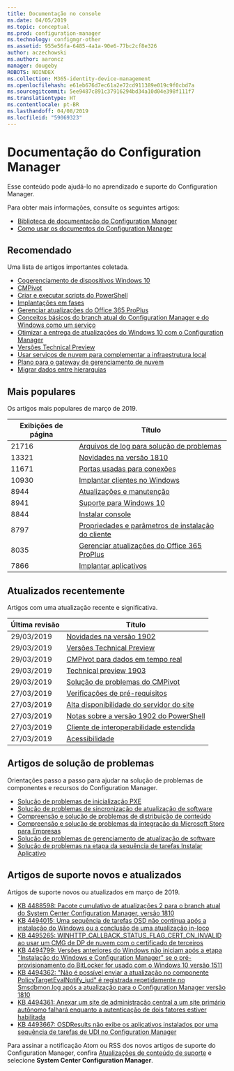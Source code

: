 ```yaml
---
title: Documentação no console
ms.date: 04/05/2019
ms.topic: conceptual
ms.prod: configuration-manager
ms.technology: configmgr-other
ms.assetid: 955e56fa-6485-4a1a-90e6-77bc2cf8e326
author: aczechowski
ms.author: aaroncz
manager: dougeby
ROBOTS: NOINDEX
ms.collection: M365-identity-device-management
ms.openlocfilehash: e61eb676d7ec61a2e72cd911389e019c9f0cbd7a
ms.sourcegitcommit: 5ee9487c891c37916294bd34a10d04e398f111f7
ms.translationtype: HT
ms.contentlocale: pt-BR
ms.lasthandoff: 04/08/2019
ms.locfileid: "59069323"
---
```

<!-- 
- Feature 1357546
- This page displays in-console, under the Community workspace, Documentation node. 
- Don't use any relative links; must be full https://docs.microsoft.com and language neutral
- Process: https://microsoft.sharepoint.com/teams/ConfigMgr/Documents/ContentPub/Data%20collection%20process%20for%20Feature%201357546%20In-console%20documentation.docx?web=1
-->

# <a name="configuration-manager-documentation"></a>Documentação do Configuration Manager

Esse conteúdo pode ajudá-lo no aprendizado e suporte do Configuration Manager.

Para obter mais informações, consulte os seguintes artigos:

- [Biblioteca de documentação do Configuration Manager](https://docs.microsoft.com/sccm)  
- [Como usar os documentos do Configuration Manager](https://docs.microsoft.com/sccm/core/understand/use-docs)

## <a name="recommended"></a>Recomendado

Uma lista de artigos importantes coletada.

- [Cogerenciamento de dispositivos Windows 10](https://docs.microsoft.com/sccm/comanage/overview)  
- [CMPivot](https://docs.microsoft.com/sccm/core/servers/manage/cmpivot)  
- [Criar e executar scripts do PowerShell](https://docs.microsoft.com/sccm/apps/deploy-use/create-deploy-scripts)  
- [Implantações em fases](https://docs.microsoft.com/sccm/osd/deploy-use/create-phased-deployment-for-task-sequence)  
- [Gerenciar atualizações do Office 365 ProPlus](https://docs.microsoft.com/sccm/sum/deploy-use/manage-office-365-proplus-updates)  
- [Conceitos básicos do branch atual do Configuration Manager e do Windows como um serviço](https://docs.microsoft.com/sccm/core/understand/configuration-manager-and-windows-as-service)
- [Otimizar a entrega de atualizações do Windows 10 com o Configuration Manager](https://docs.microsoft.com/sccm/sum/deploy-use/optimize-windows-10-update-delivery)
- [Versões Technical Preview](https://docs.microsoft.com/sccm/core/get-started/technical-preview)
- [Usar serviços de nuvem para complementar a infraestrutura local](https://docs.microsoft.com/sccm/core/understand/use-cloud-services)
- [Plano para o gateway de gerenciamento de nuvem](https://docs.microsoft.com/sccm/core/clients/manage/plan-cloud-management-gateway)
- [Migrar dados entre hierarquias](https://docs.microsoft.com/sccm/core/migration/migrate-data-between-hierarchies)

## <a name="trending"></a>Mais populares

Os artigos mais populares de março de 2019.

| Exibições de página | Título |
|------------|-------|
| 21716 | [Arquivos de log para solução de problemas](https://docs.microsoft.com/sccm/core/plan-design/hierarchy/log-files)
| 13321 | [Novidades na versão 1810](https://docs.microsoft.com/sccm/core/plan-design/changes/whats-new-in-version-1810)
| 11671 | [Portas usadas para conexões](https://docs.microsoft.com/sccm/core/plan-design/hierarchy/ports)
| 10930 | [Implantar clientes no Windows](https://docs.microsoft.com/sccm/core/clients/deploy/deploy-clients-to-windows-computers)
| 8944 | [Atualizações e manutenção](https://docs.microsoft.com/sccm/core/servers/manage/updates)
| 8941 | [Suporte para Windows 10](https://docs.microsoft.com/sccm/core/plan-design/configs/support-for-windows-10)
| 8844 | [Instalar console](https://docs.microsoft.com/sccm/core/servers/deploy/install/install-consoles)
| 8797 | [Propriedades e parâmetros de instalação do cliente](https://docs.microsoft.com/sccm/core/clients/deploy/about-client-installation-properties)
| 8035 | [Gerenciar atualizações do Office 365 ProPlus](https://docs.microsoft.com/sccm/sum/deploy-use/manage-office-365-proplus-updates)
| 7866 | [Implantar aplicativos](https://docs.microsoft.com/sccm/apps/deploy-use/deploy-applications)

## <a name="recently-updated"></a>Atualizados recentemente

Artigos com uma atualização recente e significativa.

| Última revisão | Título |
|---------------|-------|
| 29/03/2019 | [Novidades na versão 1902](https://docs.microsoft.com/sccm/core/plan-design/changes/whats-new-in-version-1902)
| 29/03/2019 | [Versões Technical Preview](https://docs.microsoft.com/sccm/core/get-started/technical-preview)
| 29/03/2019 | [CMPivot para dados em tempo real](https://docs.microsoft.com/sccm/core/servers/manage/cmpivot)
| 29/03/2019 | [Technical preview 1903](https://docs.microsoft.com/sccm/core/get-started/2019/technical-preview-1903)
| 29/03/2019 | [Solução de problemas do CMPivot](https://docs.microsoft.com/sccm/core/servers/manage/cmpivot-tsg)
| 27/03/2019 | [Verificações de pré-requisitos](https://docs.microsoft.com/sccm/core/servers/deploy/install/list-of-prerequisite-checks)
| 27/03/2019 | [Alta disponibilidade do servidor do site](https://docs.microsoft.com/sccm/core/servers/deploy/configure/site-server-high-availability)
| 27/03/2019 | [Notas sobre a versão 1902 do PowerShell](https://docs.microsoft.com/powershell/sccm/1902-release-notes)
| 27/03/2019 | [Cliente de interoperabilidade estendida](https://docs.microsoft.com/sccm/core/understand/interoperability-client)
| 27/03/2019 | [Acessibilidade](https://docs.microsoft.com/sccm/core/understand/accessibility-features)

## <a name="troubleshooting-articles"></a>Artigos de solução de problemas

Orientações passo a passo para ajudar na solução de problemas de componentes e recursos do Configuration Manager.

- [Solução de problemas de inicialização PXE](https://support.microsoft.com/help/4468612)
- [Solução de problemas de sincronização de atualização de software](https://support.microsoft.com/help/10059)
- [Compreensão e solução de problemas de distribuição de conteúdo](https://support.microsoft.com/help/4482728)
- [Compreensão e solução de problemas da integração da Microsoft Store para Empresas](https://support.microsoft.com/help/4010214)
- [Solução de problemas de gerenciamento de atualização de software](https://support.microsoft.com/help/10680)
- [Solução de problemas na etapa da sequência de tarefas Instalar Aplicativo](https://support.microsoft.com/help/18408/)

## <a name="new-and-updated-support-articles"></a>Artigos de suporte novos e atualizados

Artigos de suporte novos ou atualizados em março de 2019.

- [KB 4488598: Pacote cumulativo de atualizações 2 para o branch atual do System Center Configuration Manager, versão 1810](https://support.microsoft.com/help/4488598)
- [KB 4494015: Uma sequência de tarefas OSD não continua após a instalação do Windows ou a conclusão de uma atualização in-loco](https://support.microsoft.com/help/4494015)
- [KB 4495265: WINHTTP_CALLBACK_STATUS_FLAG_CERT_CN_INVALID ao usar um CMG de DP de nuvem com o certificado de terceiros](https://support.microsoft.com/help/4495265)
- [KB 4494799: Versões anteriores do Windows não iniciam após a etapa "Instalação do Windows e Configuration Manager" se o pré-provisionamento do BitLocker for usado com o Windows 10 versão 1511](https://support.microsoft.com/help/4494799)
- [KB 4494362: "Não é possível enviar a atualização no componente PolicyTargetEvalNotify_iud" é registrada repetidamente no Smsdbmon.log após a atualização para o Configuration Manager versão 1810](https://support.microsoft.com/help/4494362)
- [KB 4494361: Anexar um site de administração central a um site primário autônomo falhará enquanto a autenticação de dois fatores estiver habilitada](https://support.microsoft.com/help/4494361)
- [KB 4493667: OSDResults não exibe os aplicativos instalados por uma sequência de tarefas de UDI no Configuration Manager](https://support.microsoft.com/help/4493667)

Para assinar a notificação Atom ou RSS dos novos artigos de suporte do Configuration Manager, confira [Atualizações de conteúdo de suporte](https://support.microsoft.com/help/4089498/) e selecione **System Center Configuration Manager**.  
